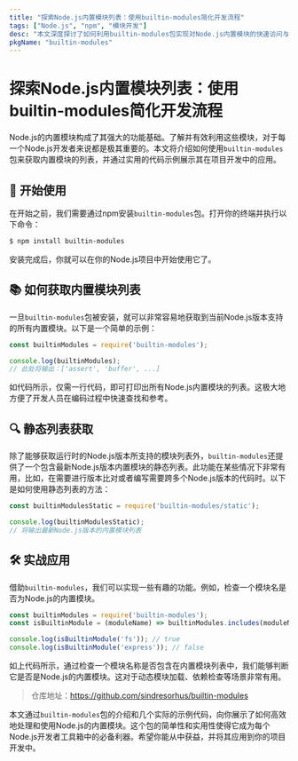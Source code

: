 ```yaml
---
title: "探索Node.js内置模块列表：使用builtin-modules简化开发流程"
tags: ["Node.js", "npm", "模块开发"]
desc: "本文深度探讨了如何利用builtin-modules包实现对Node.js内置模块的快速访问与应用，极大地简化了开发人员的工作流程。"
pkgName: "builtin-modules"
---
```


# 探索Node.js内置模块列表：使用builtin-modules简化开发流程

Node.js的内置模块构成了其强大的功能基础。了解并有效利用这些模块，对于每一个Node.js开发者来说都是极其重要的。本文将介绍如何使用`builtin-modules`包来获取内置模块的列表，并通过实用的代码示例展示其在项目开发中的应用。

## 🚀 开始使用

在开始之前，我们需要通过npm安装`builtin-modules`包。打开你的终端并执行以下命令：

```sh
$ npm install builtin-modules
```

安装完成后，你就可以在你的Node.js项目中开始使用它了。

## 📚 如何获取内置模块列表

一旦`builtin-modules`包被安装，就可以非常容易地获取到当前Node.js版本支持的所有内置模块。以下是一个简单的示例：

```javascript
const builtinModules = require('builtin-modules');

console.log(builtinModules);
// 此处将输出：['assert', 'buffer', ...]
```

如代码所示，仅需一行代码，即可打印出所有Node.js内置模块的列表。这极大地方便了开发人员在编码过程中快速查找和参考。

## 🔍 静态列表获取

除了能够获取运行时的Node.js版本所支持的模块列表外，`builtin-modules`还提供了一个包含最新Node.js版本内置模块的静态列表。此功能在某些情况下非常有用，比如，在需要进行版本比对或者编写需要跨多个Node.js版本的代码时。以下是如何使用静态列表的方法：

```javascript
const builtinModulesStatic = require('builtin-modules/static');

console.log(builtinModulesStatic);
// 将输出最新Node.js版本的内置模块列表
```

## 🛠 实战应用

借助`builtin-modules`，我们可以实现一些有趣的功能。例如，检查一个模块名是否为Node.js的内置模块。

```javascript
const builtinModules = require('builtin-modules');
const isBuiltinModule = (moduleName) => builtinModules.includes(moduleName);

console.log(isBuiltinModule('fs')); // true
console.log(isBuiltinModule('express')); // false
```

如上代码所示，通过检查一个模块名称是否包含在内置模块列表中，我们能够判断它是否是Node.js的内置模块。这对于动态模块加载、依赖检查等场景非常有用。

> 仓库地址：https://github.com/sindresorhus/builtin-modules

本文通过`builtin-modules`包的介绍和几个实际的示例代码，向你展示了如何高效地处理和使用Node.js的内置模块。这个包的简单性和实用性使得它成为每个Node.js开发者工具箱中的必备利器。希望你能从中获益，并将其应用到你的项目开发中。